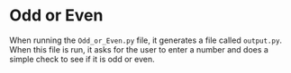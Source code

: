 # Odd or Even
 
When running the ```Odd_or_Even.py``` file, it generates a file called ```output.py```. When this file is run, it asks for the user to enter a number and does a simple check to see if it is odd or even.

